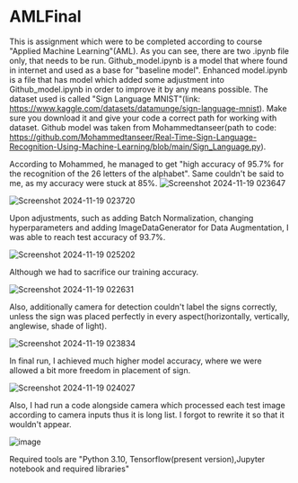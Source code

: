 # AMLFinal
This is assignment which were to be completed according to course "Applied Machine Learning"(AML). As you can see, there are two .ipynb file only, that needs to be run. Github_model.ipynb is a model that where found in internet and used as a base for "baseline model". Enhanced model.ipynb is a file that has model which added some adjustment into Github_model.ipynb in order to improve it by any means possible. The dataset used is called "Sign Language MNIST"(link: https://www.kaggle.com/datasets/datamunge/sign-language-mnist). Make sure you download it and give your code a correct path for working with dataset. Github model was taken from Mohammedtanseer(path to code: https://github.com/Mohammedtanseer/Real-Time-Sign-Language-Recognition-Using-Machine-Learning/blob/main/Sign_Language.py). 

According to Mohammed, he managed to get "high accuracy of 95.7% for the recognition of the 26 letters of the alphabet". Same couldn't be said to me, as my accuracy were stuck at 85%.
![Screenshot 2024-11-19 023647](https://github.com/user-attachments/assets/4a3a89c4-0a3c-4231-877e-a979e65b9966)

![Screenshot 2024-11-19 023720](https://github.com/user-attachments/assets/a455b76d-9c8a-4cfa-a045-f30644b109fe)

Upon adjustments, such as adding Batch Normalization, changing hyperparameters and adding ImageDataGenerator for Data Augmentation, I was able to reach test accuracy of 93.7%.

![Screenshot 2024-11-19 025202](https://github.com/user-attachments/assets/859f48e7-b76d-4278-99cb-0d308711165a)

Although we had to sacrifice our training accuracy.

![Screenshot 2024-11-19 022631](https://github.com/user-attachments/assets/0116df35-e8d3-42e5-8c69-1f07ae6c4e73)

Also, additionally camera for detection couldn't label the signs correctly, unless the sign was placed perfectly in every aspect(horizontally, vertically, anglewise, shade of light).

![Screenshot 2024-11-19 023834](https://github.com/user-attachments/assets/690add4a-c108-4d44-92cc-627a28f91b9d)

In final run, I achieved much higher model accuracy, where we were allowed a bit more freedom in placement of sign.

![Screenshot 2024-11-19 024027](https://github.com/user-attachments/assets/fe15165a-6947-445e-8369-442ea86857fe)

Also, I had run a code alongside camera which processed each test image according to camera inputs thus it is long list. I forgot to rewrite it so that it wouldn't appear.

![image](https://github.com/user-attachments/assets/c964d63c-984b-47e0-bb25-fda1d3324e2c)

Required tools are "Python 3.10, Tensorflow(present version),Jupyter notebook and required libraries"
